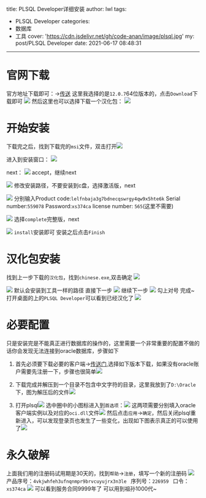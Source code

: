 title: PLSQL Developer详细安装
author: lwl
tags:
  - PLSQL Developer
categories:
  - 数据库
  - 工具
cover: 'https://cdn.jsdelivr.net/gh/code-anan/image/plsql.jpg'
my: post/PLSQL Developer
date: 2021-06-17 08:48:31
---
# 官网下载
官方地址下载即可：->[传送](https://www.allroundautomations.com/registered-plsqldev/)
这里我选择的是`12.0.7`64位版本的，点击`Download`下载即可
![](https://cdn.jsdelivr.net/gh/code-anan/image/20210617084956.png)
然后这里也可以选择下载一个汉化包：
![](https://cdn.jsdelivr.net/gh/code-anan/image/20210617085211.png)

# 开始安装
下载完之后，找到下载完的`msi`文件，双击打开![](https://cdn.jsdelivr.net/gh/code-anan/image/20210617085411.png)

进入到安装窗口：
![](https://cdn.jsdelivr.net/gh/code-anan/image/20210617085518.png)

next：
![](https://cdn.jsdelivr.net/gh/code-anan/image/20210617085721.png)
accept，继续next

![](https://cdn.jsdelivr.net/gh/code-anan/image/20210617090145.png)
修改安装路径，不要安装到c盘，选择激活版，next

![](https://cdn.jsdelivr.net/gh/code-anan/image/20210617090620.png)
分别输入Product code:`lelfnbaja3g7bdnecqswrgy4qw9x5hte6k`
Serial number:`559078`
Password:`xs374ca`
license number: `565`(这里不需要)

![](https://cdn.jsdelivr.net/gh/code-anan/image/20210617091105.png)
选择`complete`完整版，next

![](https://cdn.jsdelivr.net/gh/code-anan/image/20210617091139.png)
`install`安装即可
安装之后点击`Finish`
# 汉化包安装
找到上一步下载的`汉化包`，找到`chinese.exe`,双击确定
![](https://cdn.jsdelivr.net/gh/code-anan/image/20210617091946.png)

![](https://cdn.jsdelivr.net/gh/code-anan/image/20210617092029.png)
默认会安装到工具一样的路径 直接下一步
![](https://cdn.jsdelivr.net/gh/code-anan/image/20210617092202.png)
继续下一步
![](https://cdn.jsdelivr.net/gh/code-anan/image/20210617092257.png)
勾上对号 完成~
打开桌面的上的`PLSQL Developer`可以看到已经汉化了
![](https://cdn.jsdelivr.net/gh/code-anan/image/20210617092441.png)
# 必要配置
只是安装完是不能真正进行数据库的操作的，这里需要一个非常重要的配置不做的话你会发现无法连接到oracle数据库，步骤如下
1. 首先必须要下载必要的客户端->[传送门](https://www.oracle.com/database/technologies/instant-client/winx64-64-downloads.html),选择如下版本下载，如果没有oracle账户需要先注册一下，步骤也很简单![](https://cdn.jsdelivr.net/gh/code-anan/image/20210624142559.png)

2. 下载完成并解压到一个目录不包含中文字符的目录，这里我放到了`D:\Oracle`下，图为解压后的文件![](https://cdn.jsdelivr.net/gh/code-anan/image/20210624142647.png)

3. 打开plsql![](https://cdn.jsdelivr.net/gh/code-anan/image/20210714213145.png)
选中圈中的小图标进入到`首选项`：![](https://cdn.jsdelivr.net/gh/code-anan/image/20210715082741.png)
这两项需要分别填入oracle客户端实例以及对应的`oci.dll`文件![](https://cdn.jsdelivr.net/gh/code-anan/image/20210715082953.png)
然后点击`应用`->`确定`，然后关闭plsql重新进入，可以发现登录页也发生了一些变化，出现如下图表示真正的可以使用了![](https://cdn.jsdelivr.net/gh/code-anan/image/20210715083408.png)
# 永久破解
上面我们用的注册码试用期是30天的，找到`帮助`->`注册`，填写一个新的注册码
![](https://cdn.jsdelivr.net/gh/code-anan/image/20210617093157.png)
产品序号：`4vkjwhfeh3ufnqnmpr9brvcuyujrx3n3le `
序列号：`226959 `
口令：`xs374ca`
![](https://cdn.jsdelivr.net/gh/code-anan/image/20210617092841.png)
可以看到服务合同9999年了 可以用到祖孙1000代~